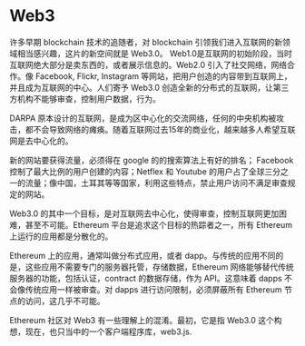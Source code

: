# Web3

许多早期 blockchain 技术的追随者，对 blockchain 引领我们进入互联网的新领域相当感兴趣，这片的新空间就是 Web3.0。 Web1.0是互联网的初始阶段，当时互联网绝大部分是卖东西的，或者展示信息的。Web2.0 引入了社交网络，网络合作。像 Facebook, Flickr, Instagram 等网站，把用户创造的内容带到互联网上，并且成为互联网的中心。人们寄予 Web3.0 创造全新的分布式的互联网，让第三方机构不能够审查，控制用户数据，行为。

DARPA 原本设计的互联网，是成为区中心化的交流网络，任何的中央机构被攻击，都不会导致网络的瘫痪。随着互联网过去15年的商业化，越来越多人希望互联网是去中心化的。

新的网站要获得流量，必须得在 google 的的搜索算法上有好的排名； Facebook 控制了最大比例的用户创建的内容；Netflex 和 Youtube 的用户占了全球三分之一的流量；像中国，土耳其等等国家，利用这些特点，禁止用户访问不满足审查规定的网站。

Web3.0 的其中一个目标，是对互联网去中心化，使得审查，控制互联网更加困难，甚至不可能。Ethereum 平台是追求这个目标的热踪者之一，所有 Ethereum 上运行的应用都是分散化的。

Ethereum 上的应用，通常叫做分布式应用，或者 dapp。与传统的应用不同的是，这些应用不需要专门的服务器托管，存储数据，Ethereum 网络能够替代传统服务器的功能，包括认证，contract 的数据存储，作为 API。这意味着 dapps 不会像传统应用一样被审查。对 dapps 进行访问限制，必须屏蔽所有 Ethereum 节点的访问，这几乎不可能。

Ethereum 社区对 Web3 有一些理解上的混淆。最初，它是指 Web3.0 这个构想，现在，也只当中的一个客户端程序库，web3.js.
